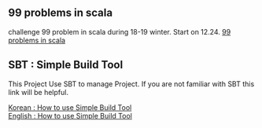 
## 99 problems in scala

challenge 99 problem in scala during 18-19 winter.
Start on 12.24.
[99 problems in scala](http://aperiodic.net/phil/scala/s-99)

## SBT : Simple Build Tool 
This Project Use SBT to manage Project.  If you are not familiar with SBT this link will be helpful.

[Korean : How to use Simple Build Tool](https://keepcalmswag.blogspot.com/2018/12/0-sbt_14.html)  
[English : How to use Simple Build Tool](https://www.scala-sbt.org/1.x/docs/index.html)
